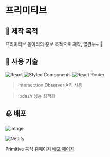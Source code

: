 # 프리미티브


## 🌿 제작 목적
프리미티브 동아리의 홍보 목적으로 제작, 많관부~ 👀

## 🙊 사용 기술
![React](https://img.shields.io/badge/react-%2320232a.svg?style=for-the-badge&logo=react&logoColor=%2361DAFB)
![Styled Components](https://img.shields.io/badge/styled--components-DB7093?style=for-the-badge&logo=styled-components&logoColor=white)
![React Router](https://img.shields.io/badge/React_Router-CA4245?style=for-the-badge&logo=react-router&logoColor=white)
> Intersection Observer API 사용

> lodash 성능 최적화

## 🪨 배포
![image](https://github.com/ShipFriend0516/Primitive/assets/98446924/3b2cbf9b-77ee-4421-8323-a7ab40f0e528)

![Netlify](https://img.shields.io/badge/netlify-%23000000.svg?style=for-the-badge&logo=netlify&logoColor=#00C7B7) 

Primitive 공식 홈페이지 [배포 페이지](https://primitive-knu.netlify.app/)
